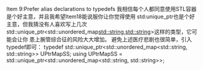 Item 9:Prefer alias declarations to typedefs
我相信每个⼈都同意使⽤STL容器是个好主意，并且我希望Item18能说服你让你觉得使⽤
std:unique_ptr也是个好主意，但我猜没有⼈喜欢写上⼏次
std::unique_ptr<std::unordered_map<std::string,std::string>>这样的类型，它可能会让你
患上腕管综合征的⻛险⼤⼤增加。
避免上述医疗悲剧也很简单，引⼊typedef即可：
typedef std::unique_ptr<std::unordered_map<std::string, std::string>> UPtrMapSS;
using UPtrMapSS = std::unique_ptr<std::unordered_map<std::string, std::string>>;